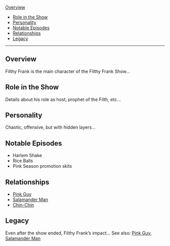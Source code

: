 [Overview](#overview)
- [Role in the Show](#role-in-the-show)
- [Personality](#personality)
- [Notable Episodes](#notable-episodes)
- [Relationships](#relationships)
- [Legacy](#legacy)

---

## Overview
Filthy Frank is the main character of the Filthy Frank Show...

## Role in the Show
Details about his role as host, prophet of the Filth, etc...

## Personality
Chaotic, offensive, but with hidden layers...

## Notable Episodes
- Harlem Shake  
- Rice Balls  
- Pink Season promotion skits  

## Relationships
- [Pink Guy](pinkguy.md)  
- [Salamander Man](salamanderman.md)  
- [Chin-Chin](chinchin.md)  

## Legacy
Even after the show ended, Filthy Frank’s impact...
See also: [Pink Guy](pinkguy.md), [Salamander Man](salamanderman.md)
